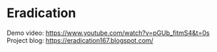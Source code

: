 # Eradication
Demo video: https://www.youtube.com/watch?v=pGUb_fitmS4&t=0s
Project blog: https://eradication167.blogspot.com/
